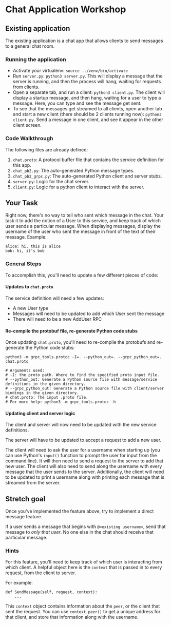 # Chat Application Workshop

## Existing application

The existing application is a chat app that allows clients to send messages to a general chat room.

### Running the application

- Activate your virtualenv: `source ../venv/bin/activate`
- Run `server.py`: `python3 server.py`. This will display a message that the server is running, and then the process will hang, waiting for requests from clients.
- Open a separate tab, and run a client: `python3 client.py`. The client will display a startup message, and then hang, waiting for a user to type a message. Here, you can type and see the message get sent.
- To see that the messages get streamed to all clients, open another tab and start a new client (there should be 2 clients running now): `python3 client.py`. Send a message in one client, and see it appear in the other client screen.

### Code Walkthrough

The following files are already defined:

1. `chat.proto`: A protocol buffer file that contains the service definition for this app.
2. `chat_pb2.py`: The auto-generated Python message types.
3. `chat_pb2_grpc.py`: The auto-generated Python client and server stubs.
4. `server.py`: Logic for the chat server.
5. `client.py`: Logic for a python client to interact with the server.

## Your Task

Right now, there's no way to tell who sent which message in the chat.
Your task it to add the notion of a User to this service, and keep track of which user
sends a particular message. When displaying messages, display the username of the
user who sent the message in front of the text of their message. Example:

```
alice: hi, this is alice
bob: hi, it's bob
```

### General Steps

To accomplish this, you'll need to update a few different pieces of code:

#### Updates to `chat.proto`

The service definition will need a few updates:
- A new User type
- Messages will need to be updated to add which User sent the message
- There will need to be a new AddUser RPC

#### Re-compile the protobuf file, re-generate Python code stubs

Once updating `chat.proto`, you'll need to re-compile the protobufs and re-generate the Python code stubs:

```
python3 -m grpc_tools.protoc -I=. --python_out=. --grpc_python_out=. chat.proto

# Arguments used:
# -I: the proto path. Where to find the specified proto input file.
# --python_out: Generate a Python source file with message/service definitions in the given directory.
# --grpc_python_out: Generate a Python source file with client/server bindings in the given directory.
# chat.proto: The input .proto file.
# For more help: python3 -m grpc_tools.protoc -h
```

#### Updating client and server logic

The client and server will now need to be updated with the new service definitions.

The server will have to be updated to accept a request to add a new user.

The client will need to ask the user for a username when starting up (you can use Python's `input()` function to prompt the user for input from the command line). It will then need to send a request to the server to add that new user. The client will also need to send along the username with every message that the user sends to the server. Additionally, the client will need to be updated to print a username along with printing each message that is streamed from the server.


## Stretch goal

Once you've implemented the feature above, try to implement a direct message feature.

If a user sends a message that begins with `@<existing username>`, send that message to *only that user*. No one else in the chat should receive that particular message. 

### Hints

For this feature, you'll need to keep track of which user is interacting from which client. A helpful object
here is the `context` that is passed in to every request, from the client to server.

For example:

```
def SendMessage(self, request, context):
    ...
```

This `context` object contains information about the `peer`, or the client that sent the request. You can use `context.peer()` to
get a unique address for that client, and store that information along with the username.
